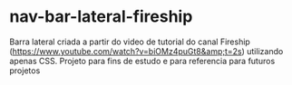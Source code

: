 # nav-bar-lateral-fireship
Barra lateral criada a partir do video de tutorial do canal Fireship (https://www.youtube.com/watch?v=biOMz4puGt8&amp;t=2s) utilizando apenas CSS. Projeto para fins de estudo e para referencia para futuros projetos
